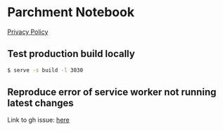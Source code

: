 # Parchment Notebook

[Privacy Policy](https://docs.google.com/document/d/e/2PACX-1vRWllhYMIteHXqMuoeOEcWj5qIvBQRmwOsl57aWOSf-Oocjtk0Ib5JuPg38l8f-joM0Pa2rDEuiq1Ph/pub)

## Test production build locally

```bash
$ serve -s build -l 3030
```

## Reproduce error of service worker not running latest changes

Link to gh issue: [here](https://github.com/facebook/create-react-app/issues/5316)
